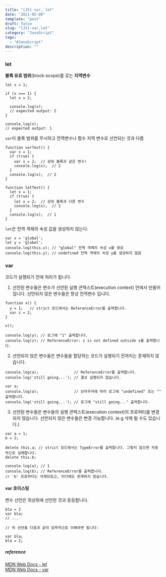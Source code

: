 ```yaml
---
title: "[JS] var, let"
date: "2021-05-08"
template: "post"
draft: false
slug: "[JS]-var,let"
category: "JavaScript"
tags:
  - "#JavaScript"
description: ""
---
```


### let

**블록 유효 범위**(block-scope)를 갖는 **지역변수**  

```JS
let x = 1;

if (x === 1) {
  let x = 2;

  console.log(x);
  // expected output: 2
}

console.log(x);
// expected output: 1
```

`var`이 블록 범위를 무시하고 전역변수나 함수 지역 변수로 선언되는 것과 다름

```JS
function varTest() {
  var x = 1;
  if (true) {
    var x = 2;  // 상위 블록과 같은 변수!
    console.log(x);  // 2
  }
  console.log(x);  // 2
}

function letTest() {
  let x = 1;
  if (true) {
    let x = 2;  // 상위 블록과 다른 변수
    console.log(x);  // 2
  }
  console.log(x);  // 1
}
```

`let`은 전역 객체의 속성 값을 생성하지 않는다.

```JS
var x = 'global';
let y = 'global';
console.log(this.x); // "global" 전역 객체의 속성 x를 생성
console.log(this.y); // undefined 전역 객체의 속성 y를 생성하지 않음
```

### var

코드가 실행되기 전에 처리가 됩니다.

1. 선언된 변수들은 변수가 선언된 실행 콘텍스트(execution context) 안에서 만들어집니다. 선언되지 않은 변수들은 항상 전역변수 입니다.

```JS
function x() {
  y = 1;   // strict 모드에서는 ReferenceError를 출력합니다.
  var z = 2;
}

x();

console.log(y); // 로그에 "1" 출력합니다.
console.log(z); // ReferenceError: z is not defined outside x를 출력합니다.
```

2. 선언되지 않은 변수들은 변수들을 할당하는 코드가 실행되기 전까지는 존재하지 않습니다.

```JS
console.log(a);                // ReferenceError를 출력합니다.
console.log('still going...'); // 결코 실행되지 않습니다.
```

```JS
var a;
console.log(a);                // 브라우저에 따라 로그에 "undefined" 또는 "" 출력합니다.
console.log('still going...'); // 로그에 "still going..." 출력합니다.
```

3. 선언된 변수들은 변수들의 실행 콘텍스트(execution context)의 프로퍼티를 변경되지 않습니다. 선언되지 않은 변수들은 변경 가능합니다. (e.g 삭제 될 수도 있습니다.)

```JS
var a = 1;
b = 2;

delete this.a; // strict 모드에서는 TypeError를 출력합니다. 그렇지 않으면 자동적으로 실패합니다.
delete this.b;

console.log(a); // 1
console.log(b); // ReferenceError를 출력합니다.
// 'b' 프로퍼티는 삭제되었고, 어디에도 존재하지 않습니다.
```

#### var 호이스팅

변수 선언은  최상위에 선언한 것과 동등합니다.

```JS
bla = 2
var bla;
// ...

// 위 선언을 다음과 같이 암묵적으로 이해하면 됩니다:

var bla;
bla = 2;
```

##### reference
[MDN Web Docs - let](https://developer.mozilla.org/ko/docs/Web/JavaScript/Reference/Statements/let)  
[MDN Web Docs - var](https://developer.mozilla.org/ko/docs/Web/JavaScript/Reference/Statements/var)
